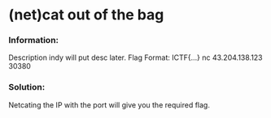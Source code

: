 
<div align="centre">
<h1> (net)cat out of the bag</h1>
</div>

### Information:
Description
indy will put desc later.
Flag Format:
ICTF{...}
nc 43.204.138.123 30380

### Solution:
Netcating the IP with the port  will give you the required flag.
